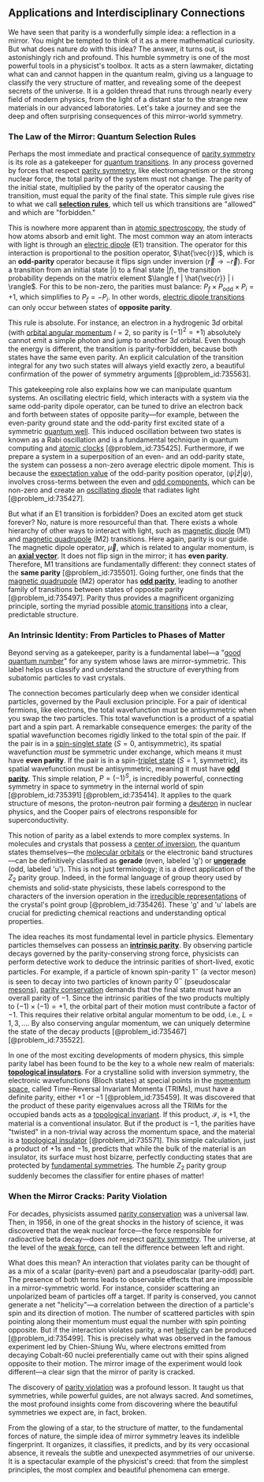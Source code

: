 ## Applications and Interdisciplinary Connections

We have seen that parity is a wonderfully simple idea: a reflection in a mirror. You might be tempted to think of it as a mere mathematical curiosity. But what does nature *do* with this idea? The answer, it turns out, is astonishingly rich and profound. This humble symmetry is one of the most powerful tools in a physicist's toolbox. It acts as a stern lawmaker, dictating what can and cannot happen in the quantum realm, giving us a language to classify the very structure of matter, and revealing some of the deepest secrets of the universe. It is a golden thread that runs through nearly every field of modern physics, from the light of a distant star to the strange new materials in our advanced laboratories. Let's take a journey and see the deep and often surprising consequences of this mirror-world symmetry.

### The Law of the Mirror: Quantum Selection Rules

Perhaps the most immediate and practical consequence of [parity symmetry](@article_id:152796) is its role as a gatekeeper for [quantum transitions](@article_id:145363). In any process governed by forces that respect [parity symmetry](@article_id:152796), like electromagnetism or the strong nuclear force, the total parity of the system must not change. The parity of the initial state, multiplied by the parity of the operator causing the transition, must equal the parity of the final state. This simple rule gives rise to what we call **[selection rules](@article_id:140290)**, which tell us which transitions are "allowed" and which are "forbidden."

This is nowhere more apparent than in [atomic spectroscopy](@article_id:155474), the study of how atoms absorb and emit light. The most common way an atom interacts with light is through an [electric dipole](@article_id:262764) (E1) transition. The operator for this interaction is proportional to the position operator, $\hat{\vec{r}}$, which is an **odd-parity** operator because it flips sign under inversion ($\vec{r} \to -\vec{r}$). For a transition from an initial state $|i\rangle$ to a final state $|f\rangle$, the transition probability depends on the matrix element $\langle f | \hat{\vec{r}} | i \rangle$. For this to be non-zero, the parities must balance: $P_f \times P_{\text{odd}} \times P_i = +1$, which simplifies to $P_f = -P_i$. In other words, [electric dipole transitions](@article_id:149168) can only occur between states of **opposite parity**.

This rule is absolute. For instance, an electron in a hydrogenic $3d$ orbital (with [orbital angular momentum](@article_id:190809) $l=2$, so parity is $(-1)^2 = +1$) absolutely cannot emit a simple photon and jump to another $3d$ orbital. Even though the energy is different, the transition is parity-forbidden, because both states have the same even parity. An explicit calculation of the transition integral for any two such states will always yield exactly zero, a beautiful confirmation of the power of symmetry arguments [@problem_id:735563].

This gatekeeping role also explains how we can manipulate quantum systems. An oscillating electric field, which interacts with a system via the same odd-parity dipole operator, can be tuned to drive an electron back and forth between states of opposite parity—for example, between the even-parity ground state and the odd-parity first excited state of a symmetric [quantum well](@article_id:139621). This induced oscillation between two states is known as a Rabi oscillation and is a fundamental technique in quantum computing and [atomic clocks](@article_id:147355) [@problem_id:735425]. Furthermore, if we prepare a system in a superposition of an even- and an odd-parity state, the system can possess a non-zero average electric dipole moment. This is because the [expectation value](@article_id:150467) of the odd-parity position operator, $\langle \psi | \hat{z} | \psi \rangle$, involves cross-terms between the even and [odd components](@article_id:276088), which can be non-zero and create an [oscillating dipole](@article_id:262489) that radiates light [@problem_id:735427].

But what if an E1 transition is forbidden? Does an excited atom get stuck forever? No, nature is more resourceful than that. There exists a whole hierarchy of other ways to interact with light, such as [magnetic dipole](@article_id:275271) (M1) and [magnetic quadrupole](@article_id:274195) (M2) transitions. Here again, parity is our guide. The magnetic dipole operator, $\vec{\mu}$, which is related to angular momentum, is an **[axial vector](@article_id:191335)**. It does not flip sign in the mirror; it has **even parity**. Therefore, M1 transitions are fundamentally different: they connect states of the **same parity** [@problem_id:735501]. Going further, one finds that the [magnetic quadrupole](@article_id:274195) (M2) operator has **[odd parity](@article_id:175336)**, leading to another family of transitions between states of opposite parity [@problem_id:735497]. Parity thus provides a magnificent organizing principle, sorting the myriad possible [atomic transitions](@article_id:157773) into a clear, predictable structure.

### An Intrinsic Identity: From Particles to Phases of Matter

Beyond serving as a gatekeeper, parity is a fundamental label—a "[good quantum number](@article_id:262662)" for any system whose laws are mirror-symmetric. This label helps us classify and understand the structure of everything from subatomic particles to vast crystals.

The connection becomes particularly deep when we consider identical particles, governed by the Pauli exclusion principle. For a pair of identical fermions, like electrons, the total wavefunction must be antisymmetric when you swap the two particles. This total wavefunction is a product of a spatial part and a spin part. A remarkable consequence emerges: the parity of the spatial wavefunction becomes rigidly linked to the total spin of the pair. If the pair is in a [spin-singlet state](@article_id:152639) ($S=0$, antisymmetric), its spatial wavefunction *must* be symmetric under exchange, which means it must have **even parity**. If the pair is in a spin-[triplet state](@article_id:156211) ($S=1$, symmetric), its spatial wavefunction must be antisymmetric, meaning it must have **[odd parity](@article_id:175336)**. This simple relation, $P = (-1)^S$, is incredibly powerful, connecting symmetry in space to symmetry in the internal world of spin [@problem_id:735391] [@problem_id:735414]. It applies to the quark structure of mesons, the proton-neutron pair forming a [deuteron](@article_id:160908) in nuclear physics, and the Cooper pairs of electrons responsible for superconductivity.

This notion of parity as a label extends to more complex systems. In molecules and crystals that possess a [center of inversion](@article_id:272534), the quantum states themselves—the [molecular orbitals](@article_id:265736) or the electronic band structures—can be definitively classified as **gerade** (even, labeled 'g') or **[ungerade](@article_id:147471)** (odd, labeled 'u'). This is not just terminology; it is a direct application of the $Z_2$ parity group. Indeed, in the formal language of group theory used by chemists and solid-state physicists, these labels correspond to the characters of the inversion operation in the [irreducible representations](@article_id:137690) of the crystal's point group [@problem_id:735426]. These 'g' and 'u' labels are crucial for predicting chemical reactions and understanding optical properties.

The idea reaches its most fundamental level in particle physics. Elementary particles themselves can possess an **[intrinsic parity](@article_id:157501)**. By observing particle decays governed by the parity-conserving strong force, physicists can perform detective work to deduce the intrinsic parities of short-lived, exotic particles. For example, if a particle of known spin-parity $1^-$ (a vector meson) is seen to decay into two particles of known parity $0^-$ (pseudoscalar [mesons](@article_id:184041)), [parity conservation](@article_id:159960) demands that the final state must have an overall parity of $-1$. Since the intrinsic parities of the two products multiply to $(-1) \times (-1) = +1$, the orbital part of their motion must contribute a factor of $-1$. This requires their relative orbital angular momentum to be odd, i.e., $L=1, 3, \dots$. By also conserving angular momentum, we can uniquely determine the state of the decay products [@problem_id:735467] [@problem_id:735522].

In one of the most exciting developments of modern physics, this simple parity label has been found to be the key to a whole new realm of materials: **[topological insulators](@article_id:137340)**. For a crystalline solid with inversion symmetry, the electronic wavefunctions (Bloch states) at special points in the [momentum space](@article_id:148442), called Time-Reversal Invariant Momenta (TRIMs), must have a definite parity, either $+1$ or $-1$ [@problem_id:735459]. It was discovered that the product of these parity eigenvalues across all the TRIMs for the occupied bands acts as a [topological invariant](@article_id:141534). If this product, $\mathcal{I}$, is $+1$, the material is a conventional insulator. But if the product is $-1$, the parities have "twisted" in a non-trivial way across the momentum space, and the material is a [topological insulator](@article_id:136609) [@problem_id:735571]. This simple calculation, just a product of $+1$s and $-1$s, predicts that while the bulk of the material is an insulator, its surface must host bizarre, perfectly conducting states that are protected by [fundamental symmetries](@article_id:160762). The humble $Z_2$ parity group suddenly becomes the classifier for entire phases of matter!

### When the Mirror Cracks: Parity Violation

For decades, physicists assumed [parity conservation](@article_id:159960) was a universal law. Then, in 1956, in one of the great shocks in the history of science, it was discovered that the weak nuclear force—the force responsible for radioactive beta decay—does *not* respect [parity symmetry](@article_id:152796). The universe, at the level of the [weak force](@article_id:157620), can tell the difference between left and right.

What does this mean? An interaction that violates parity can be thought of as a mix of a scalar (parity-even) part and a pseudoscalar (parity-odd) part. The presence of both terms leads to observable effects that are impossible in a mirror-symmetric world. For instance, consider scattering an unpolarized beam of particles off a target. If parity is conserved, you cannot generate a net "helicity"—a correlation between the direction of a particle's spin and its direction of motion. The number of scattered particles with spin pointing along their momentum must equal the number with spin pointing opposite. But if the interaction violates parity, a net [helicity](@article_id:157139) can be produced [@problem_id:735499]. This is precisely what was observed in the famous experiment led by Chien-Shiung Wu, where electrons emitted from decaying Cobalt-60 nuclei preferentially came out with their spins aligned opposite to their motion. The mirror image of the experiment would look different—a clear sign that the mirror of parity is cracked.

The discovery of [parity violation](@article_id:160164) was a profound lesson. It taught us that symmetries, while powerful guides, are not always sacred. And sometimes, the most profound insights come from discovering where the beautiful symmetries we expect are, in fact, broken.

From the glowing of a star, to the structure of matter, to the fundamental forces of nature, the simple idea of mirror symmetry leaves its indelible fingerprint. It organizes, it classifies, it predicts, and by its very occasional absence, it reveals the subtle and unexpected asymmetries of our universe. It is a spectacular example of the physicist's creed: that from the simplest principles, the most complex and beautiful phenomena can emerge.